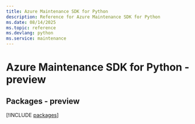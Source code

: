 ```yaml
---
title: Azure Maintenance SDK for Python
description: Reference for Azure Maintenance SDK for Python
ms.date: 08/14/2025
ms.topic: reference
ms.devlang: python
ms.service: maintenance
---
```

# Azure Maintenance SDK for Python - preview
## Packages - preview
[!INCLUDE [packages](maintenance-index.md)]